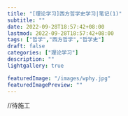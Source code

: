 ```yaml
---
title: "[理论学习]西方哲学史学习|笔记(1)"
subtitle: ""
date: 2022-09-28T18:57:42+08:00
lastmod: 2022-09-28T18:57:42+08:00
tags: ["哲学","西方哲学","哲学史"]
draft: false
categories: ["理论学习"]
description: ""
lightgallery: true

featuredImage: "/images/wphy.jpg"
featuredImagePreview: ""
---
```


//待施工

